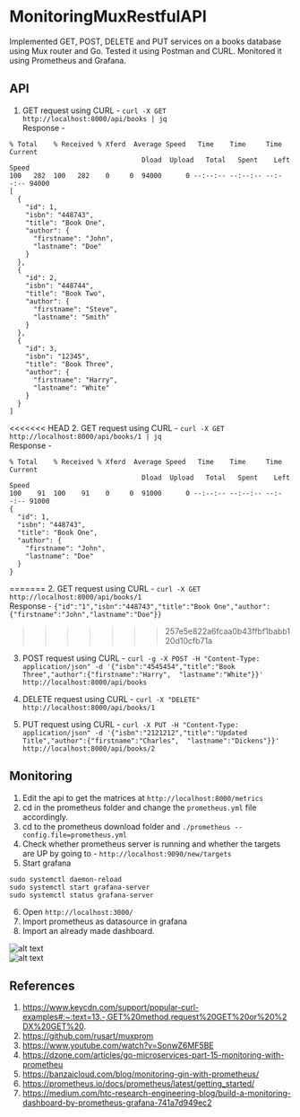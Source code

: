 # MonitoringMuxRestfulAPI

Implemented GET, POST, DELETE and PUT services on a books database using Mux router and Go. Tested it using Postman and CURL. Monitored it using Prometheus and Grafana.

## API

1. GET request using CURL - `curl -X GET http://localhost:8000/api/books | jq`  
Response -  
```
% Total    % Received % Xferd  Average Speed   Time    Time     Time  Current
                                 Dload  Upload   Total   Spent    Left  Speed
100   282  100   282    0     0  94000      0 --:--:-- --:--:-- --:--:-- 94000
[
  {
    "id": 1,
    "isbn": "448743",
    "title": "Book One",
    "author": {
      "firstname": "John",
      "lastname": "Doe"
    }
  },
  {
    "id": 2,
    "isbn": "448744",
    "title": "Book Two",
    "author": {
      "firstname": "Steve",
      "lastname": "Smith"
    }
  },
  {
    "id": 3,
    "isbn": "12345",
    "title": "Book Three",
    "author": {
      "firstname": "Harry",
      "lastname": "White"
    }
  }
]
```

<<<<<<< HEAD
2. GET request using CURL - `curl -X GET http://localhost:8000/api/books/1 | jq`  
Response -  
```
% Total    % Received % Xferd  Average Speed   Time    Time     Time  Current
                                 Dload  Upload   Total   Spent    Left  Speed
100    91  100    91    0     0  91000      0 --:--:-- --:--:-- --:--:-- 91000
{
  "id": 1,
  "isbn": "448743",
  "title": "Book One",
  "author": {
    "firstname": "John",
    "lastname": "Doe"
  }
}
```
=======
2. GET request using CURL - `curl -X GET http://localhost:8000/api/books/1`   
Response - `{"id":"1","isbn":"448743","title":"Book One","author":{"firstname":"John","lastname":"Doe"}}`
>>>>>>> 257e5e822a6fcaa0b43ffbf1babb120d10cfb71a

3. POST request using CURL - `curl -g -X POST -H "Content-Type: application/json" -d '{"isbn":"4545454","title":"Book Three","author":{"firstname":"Harry",  "lastname":"White"}}' http://localhost:8000/api/books`  

4. DELETE request using CURL - `curl -X "DELETE" http://localhost:8000/api/books/1`  

5. PUT request using CURL - `curl -X PUT -H "Content-Type: application/json" -d '{"isbn":"2121212","title":"Updated Title","author":{"firstname":"Charles",  "lastname":"Dickens"}}' http://localhost:8000/api/books/2`  

## Monitoring

1. Edit the api to get the matrices at `http://localhost:8000/metrics`
2. cd in the prometheus folder and change the `prometheus.yml` file accordingly.
3. cd to the prometheus download folder and `./prometheus --config.file=prometheus.yml` 
4. Check whether prometheus server is running and whether the targets are UP by going to - `http://localhost:9090/new/targets`
5. Start grafana 
```
sudo systemctl daemon-reload
sudo systemctl start grafana-server
sudo systemctl status grafana-server
```
6. Open `http://localhost:3000/`
7. Import prometheus as datasource in grafana
8. Import an already made dashboard.

![alt text](https://github.com/jack17529/MonitoringMuxRestfulAPI/blob/master/grafana/graph1.png)  
![alt text](https://github.com/jack17529/MonitoringMuxRestfulAPI/blob/master/grafana/graph2.png)

## References

1. https://www.keycdn.com/support/popular-curl-examples#:~:text=13.-,GET%20method,request%20GET%20or%20%2DX%20GET%20.
2. https://github.com/rusart/muxprom
3. https://www.youtube.com/watch?v=SonwZ6MF5BE
4. https://dzone.com/articles/go-microservices-part-15-monitoring-with-prometheu
5. https://banzaicloud.com/blog/monitoring-gin-with-prometheus/
6. https://prometheus.io/docs/prometheus/latest/getting_started/
7. https://medium.com/htc-research-engineering-blog/build-a-monitoring-dashboard-by-prometheus-grafana-741a7d949ec2
